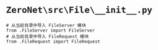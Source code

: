 # `ZeroNet\src\File\__init__.py`

```
# 从当前目录中导入 FileServer 模块
from .FileServer import FileServer
# 从当前目录中导入 FileRequest 模块
from .FileRequest import FileRequest
```